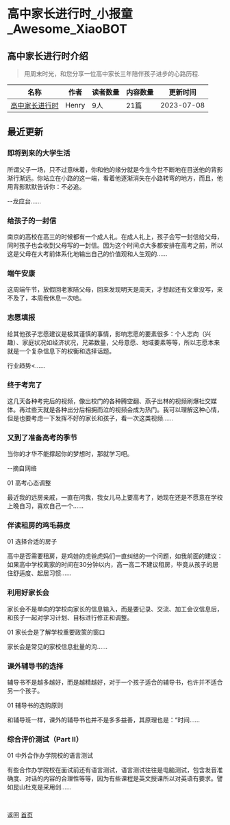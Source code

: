 # 高中家长进行时_小报童_Awesome_XiaoBOT

## 高中家长进行时介绍
> 用周末时光，和您分享一位高中家长三年陪伴孩子进步的心路历程.  
  


|名称|作者|读者数量|内容数量|更新时间|
|---|---|---|---|---|
|[高中家长进行时](https://xiaobot.net/p/Henry?refer=0b133df9-27dc-423b-8101-639049001c13)|Henry|9人|21篇|2023-07-08|

## 最近更新
### 即将到来的大学生活

所谓父子一场，只不过意味着，你和他的缘分就是今生今世不断地在目送他的背影渐行渐远。你站立在小路的这一端，看着他逐渐消失在小路转弯的地方，而且，他用背影默默告诉你：不必追。

\--龙应台......

### 给孩子的一封信

南京的高校在高三的时候都有一个成人礼。在成人礼上，孩子会写一封信给父母，同时孩子也会收到父母写的一封信。因为这个时间点大多都安排在高考之前，所以这是父母在大考前体系化地输出自己的价值观和人生观的......

### 端午安康

这周端午节，放假回老家陪父母，回来发现明天是周天，才想起还有文章没写，来不及了，本周我休息一次哈。

### 志愿填报

给其他孩子志愿建议是极其谨慎的事情，影响志愿的要素很多：个人志向（兴趣）、家庭状况如经济状况，兄弟数量，父母意愿、地域要素等等，所以志愿本来就是一个复杂信息下的权衡和选择话题。

行业趋势<......

### 终于考完了

这几天各种考完后的视频，像出校门的各种腾空翻、燕子出林的视频刷爆社交媒体。再过些天就是各种出分后相拥而泣的视频会成为热门。我可以理解这种心情，但是也要考虑一下发挥不好的家长和孩子，看一次这类视频......

### 又到了准备高考的季节

当你的才华不能撑起你的梦想时，那就学习吧。

\--摘自网络

01 高考心态调整

最近我的远房亲戚，一直在问我，我女儿马上要高考了，她现在还是不愿意在学校上晚自习，喜欢自己一个......

### 伴读租房的鸡毛蒜皮

01 选择合适的房子

高中是否需要租房，是鸡娃的虎爸虎妈们一直纠结的一个问题，如我前面的建议：如果高中学校离家的时间在30分钟以内，高一高二不建议租房，毕竟从孩子的居住舒适度、起居习惯......

### 利用好家长会

家长会不是单向的学校向家长的信息输入，而是要记录、交流、加工会议信息后，和孩子一起对学习计划、目标进行修正和调整。

01 家长会是了解学校重要政策的窗口

家长会是常见的家校信息批量的沟......

### 课外辅导书的选择

辅导书不是越多越好，而是越精越好，对于一个孩子适合的辅导书，也许并不适合另一个孩子。

01 辅导书的选购原则

和辅导班一样，课外的辅导书也并不是多多益善，其原理也是：“时间......

### 综合评价测试（Part II）

01 中外合作办学院校的语言测试

有些合作办学院校在面试前还有语言测试，语言测试往往是电脑测试，包含发音准确度、对话的内容的合理性等等，因为有些课程是英文授课所以对英语有要求。譬如昆山杜克是采用剑......


<a href="https://github.com/Reno9527/awesome-xiaobot" style="color: white; text-decoration: none;">awesome-xiaobot</a>

返回 [首页](../README.md)
